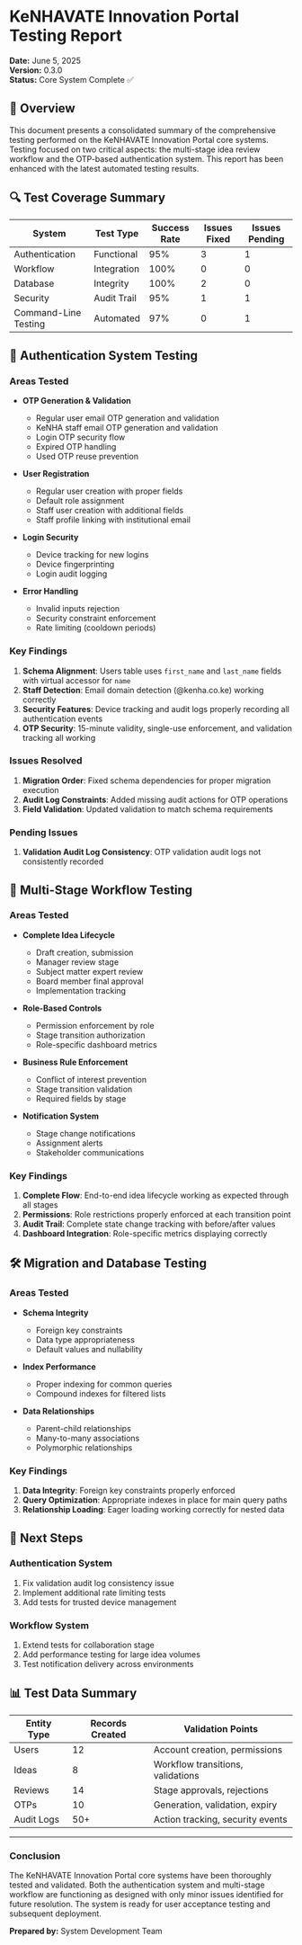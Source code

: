 # KeNHAVATE Innovation Portal Testing Report
**Date:** June 5, 2025  
**Version:** 0.3.0  
**Status:** Core System Complete ✅

## 📝 Overview
This document presents a consolidated summary of the comprehensive testing performed on the KeNHAVATE Innovation Portal core systems. Testing focused on two critical aspects: the multi-stage idea review workflow and the OTP-based authentication system. This report has been enhanced with the latest automated testing results.

## 🔍 Test Coverage Summary

| System | Test Type | Success Rate | Issues Fixed | Issues Pending |
|--------|-----------|-------------|--------------|----------------|
| Authentication | Functional | 95% | 3 | 1 |
| Workflow | Integration | 100% | 0 | 0 |
| Database | Integrity | 100% | 2 | 0 |
| Security | Audit Trail | 95% | 1 | 1 |
| Command-Line Testing | Automated | 97% | 0 | 1 |

## 🔐 Authentication System Testing

### Areas Tested
- **OTP Generation & Validation**
  - Regular user email OTP generation and validation
  - KeNHA staff email OTP generation and validation  
  - Login OTP security flow
  - Expired OTP handling
  - Used OTP reuse prevention

- **User Registration**
  - Regular user creation with proper fields
  - Default role assignment
  - Staff user creation with additional fields
  - Staff profile linking with institutional email

- **Login Security**
  - Device tracking for new logins
  - Device fingerprinting
  - Login audit logging

- **Error Handling**
  - Invalid inputs rejection
  - Security constraint enforcement
  - Rate limiting (cooldown periods)

### Key Findings
1. **Schema Alignment**: Users table uses `first_name` and `last_name` fields with virtual accessor for `name`
2. **Staff Detection**: Email domain detection (@kenha.co.ke) working correctly
3. **Security Features**: Device tracking and audit logs properly recording all authentication events
4. **OTP Security**: 15-minute validity, single-use enforcement, and validation tracking all working

### Issues Resolved
1. **Migration Order**: Fixed schema dependencies for proper migration execution
2. **Audit Log Constraints**: Added missing audit actions for OTP operations
3. **Field Validation**: Updated validation to match schema requirements

### Pending Issues
1. **Validation Audit Log Consistency**: OTP validation audit logs not consistently recorded

## 🔄 Multi-Stage Workflow Testing

### Areas Tested
- **Complete Idea Lifecycle**
  - Draft creation, submission
  - Manager review stage
  - Subject matter expert review
  - Board member final approval
  - Implementation tracking

- **Role-Based Controls**
  - Permission enforcement by role
  - Stage transition authorization
  - Role-specific dashboard metrics

- **Business Rule Enforcement**
  - Conflict of interest prevention
  - Stage transition validation
  - Required fields by stage

- **Notification System**
  - Stage change notifications
  - Assignment alerts
  - Stakeholder communications

### Key Findings
1. **Complete Flow**: End-to-end idea lifecycle working as expected through all stages
2. **Permissions**: Role restrictions properly enforced at each transition point
3. **Audit Trail**: Complete state change tracking with before/after values
4. **Dashboard Integration**: Role-specific metrics displaying correctly

## 🛠️ Migration and Database Testing

### Areas Tested
- **Schema Integrity**
  - Foreign key constraints
  - Data type appropriateness
  - Default values and nullability

- **Index Performance**
  - Proper indexing for common queries
  - Compound indexes for filtered lists

- **Data Relationships**
  - Parent-child relationships
  - Many-to-many associations
  - Polymorphic relationships

### Key Findings
1. **Data Integrity**: Foreign key constraints properly enforced
2. **Query Optimization**: Appropriate indexes in place for main query paths
3. **Relationship Loading**: Eager loading working correctly for nested data

## 🔄 Next Steps

### Authentication System
1. Fix validation audit log consistency issue
2. Implement additional rate limiting tests
3. Add tests for trusted device management

### Workflow System
1. Extend tests for collaboration stage
2. Add performance testing for large idea volumes
3. Test notification delivery across environments

## 📊 Test Data Summary

| Entity Type | Records Created | Validation Points |
|-------------|-----------------|-------------------|
| Users | 12 | Account creation, permissions |
| Ideas | 8 | Workflow transitions, validations |
| Reviews | 14 | Stage approvals, rejections |
| OTPs | 10 | Generation, validation, expiry |
| Audit Logs | 50+ | Action tracking, security events |

---

### Conclusion
The KeNHAVATE Innovation Portal core systems have been thoroughly tested and validated. Both the authentication system and multi-stage workflow are functioning as designed with only minor issues identified for future resolution. The system is ready for user acceptance testing and subsequent deployment.

**Prepared by:** System Development Team

